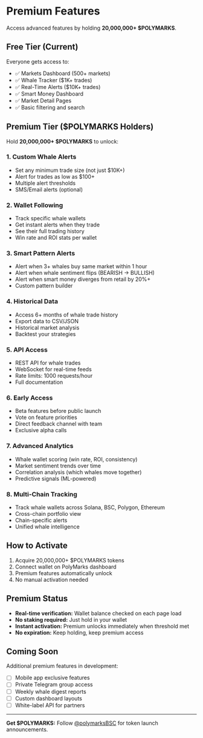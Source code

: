 # Premium Features

Access advanced features by holding **20,000,000+ $POLYMARKS**.

## Free Tier (Current)

Everyone gets access to:
- ✅ Markets Dashboard (500+ markets)
- ✅ Whale Tracker ($1K+ trades)
- ✅ Real-Time Alerts ($10K+ trades)
- ✅ Smart Money Dashboard
- ✅ Market Detail Pages
- ✅ Basic filtering and search

## Premium Tier ($POLYMARKS Holders)

Hold **20,000,000+ $POLYMARKS** to unlock:

### 1. Custom Whale Alerts
- Set any minimum trade size (not just $10K+)
- Alert for trades as low as $100+
- Multiple alert thresholds
- SMS/Email alerts (optional)

### 2. Wallet Following
- Track specific whale wallets
- Get instant alerts when they trade
- See their full trading history
- Win rate and ROI stats per wallet

### 3. Smart Pattern Alerts
- Alert when 3+ whales buy same market within 1 hour
- Alert when whale sentiment flips (BEARISH → BULLISH)
- Alert when smart money diverges from retail by 20%+
- Custom pattern builder

### 4. Historical Data
- Access 6+ months of whale trade history
- Export data to CSV/JSON
- Historical market analysis
- Backtest your strategies

### 5. API Access
- REST API for whale trades
- WebSocket for real-time feeds
- Rate limits: 1000 requests/hour
- Full documentation

### 6. Early Access
- Beta features before public launch
- Vote on feature priorities
- Direct feedback channel with team
- Exclusive alpha calls

### 7. Advanced Analytics
- Whale wallet scoring (win rate, ROI, consistency)
- Market sentiment trends over time
- Correlation analysis (which whales move together)
- Predictive signals (ML-powered)

### 8. Multi-Chain Tracking
- Track whale wallets across Solana, BSC, Polygon, Ethereum
- Cross-chain portfolio view
- Chain-specific alerts
- Unified whale intelligence

## How to Activate

1. Acquire 20,000,000+ $POLYMARKS tokens
2. Connect wallet on PolyMarks dashboard
3. Premium features automatically unlock
4. No manual activation needed

## Premium Status

- **Real-time verification:** Wallet balance checked on each page load
- **No staking required:** Just hold in your wallet
- **Instant activation:** Premium unlocks immediately when threshold met
- **No expiration:** Keep holding, keep premium access

## Coming Soon

Additional premium features in development:
- [ ] Mobile app exclusive features
- [ ] Private Telegram group access
- [ ] Weekly whale digest reports
- [ ] Custom dashboard layouts
- [ ] White-label API for partners

---

**Get $POLYMARKS:**
Follow [@polymarksBSC](https://x.com/polymarksBSC) for token launch announcements.

